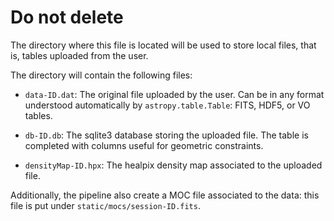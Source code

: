 # Do not delete

The directory where this file is located will be used to store local
files, that is, tables uploaded from the user.

The directory will contain the following files:

- `data-ID.dat`: The original file uploaded by the user. Can be in any
  format understood automatically by `astropy.table.Table`: FITS, HDF5, 
  or VO tables.

- `db-ID.db`: The sqlite3 database storing the uploaded file. The table
  is completed with columns useful for geometric constraints.

- `densityMap-ID.hpx`: The healpix density map associated to the uploaded
  file.

Additionally, the pipeline also create a MOC file associated to the data:
this file is put under `static/mocs/session-ID.fits`.
